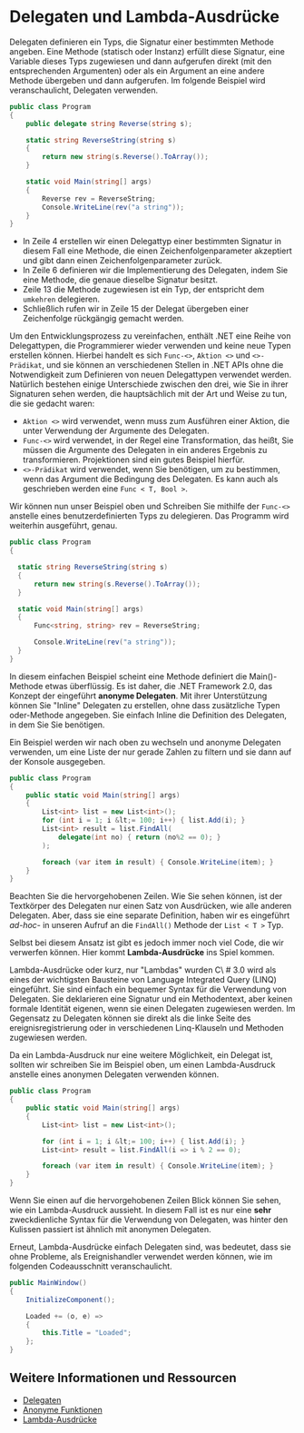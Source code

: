Delegaten und Lambda-Ausdrücke
==============================

Delegaten definieren ein Typs, die Signatur einer bestimmten Methode angeben.
Eine Methode (statisch oder Instanz) erfüllt diese Signatur, eine Variable dieses Typs zugewiesen und dann aufgerufen direkt (mit den entsprechenden Argumenten) oder als ein Argument an eine andere Methode übergeben und dann aufgerufen.
Im folgende Beispiel wird veranschaulicht, Delegaten verwenden.

``` csharp
public class Program
{
    public delegate string Reverse(string s);

    static string ReverseString(string s)
    {
        return new string(s.Reverse().ToArray());
    }

    static void Main(string[] args)
    {
        Reverse rev = ReverseString;
        Console.WriteLine(rev("a string"));
    }
}
```

- In Zeile 4 erstellen wir einen Delegattyp einer bestimmten Signatur in diesem Fall eine Methode, die einen Zeichenfolgenparameter akzeptiert und gibt dann einen Zeichenfolgenparameter zurück.
- In Zeile 6 definieren wir die Implementierung des Delegaten, indem Sie eine Methode, die genaue dieselbe Signatur besitzt.
- Zeile 13 die Methode zugewiesen ist ein Typ, der entspricht dem `umkehren` delegieren.
- Schließlich rufen wir in Zeile 15 der Delegat übergeben einer Zeichenfolge rückgängig gemacht werden.

Um den Entwicklungsprozess zu vereinfachen, enthält .NET eine Reihe von Delegattypen, die Programmierer wieder verwenden und keine neue Typen erstellen können.
Hierbei handelt es sich `Func-<>`, `Aktion <>` und `<>-Prädikat`, und sie können an verschiedenen Stellen in .NET APIs ohne die Notwendigkeit zum Definieren von neuen Delegattypen verwendet werden.
Natürlich bestehen einige Unterschiede zwischen den drei, wie Sie in ihrer Signaturen sehen werden, die hauptsächlich mit der Art und Weise zu tun, die sie gedacht waren:

- `Aktion <>` wird verwendet, wenn muss zum Ausführen einer Aktion, die unter Verwendung der Argumente des Delegaten.
- `Func-<>` wird verwendet, in der Regel eine Transformation, das heißt, Sie müssen die Argumente des Delegaten in ein anderes Ergebnis zu transformieren. Projektionen sind ein gutes Beispiel hierfür.
- `<>-Prädikat` wird verwendet, wenn Sie benötigen, um zu bestimmen, wenn das Argument die Bedingung des Delegaten. Es kann auch als geschrieben werden eine `Func < T, Bool >`.

Wir können nun unser Beispiel oben und Schreiben Sie mithilfe der `Func-<>` anstelle eines benutzerdefinierten Typs zu delegieren.
Das Programm wird weiterhin ausgeführt, genau.

``` csharp
public class Program
{

  static string ReverseString(string s)
  {
      return new string(s.Reverse().ToArray());
  }

  static void Main(string[] args)
  {
      Func<string, string> rev = ReverseString;

      Console.WriteLine(rev("a string"));
  }
}
```

In diesem einfachen Beispiel scheint eine Methode definiert die Main()-Methode etwas überflüssig.
Es ist daher, die .NET Framework 2.0, das Konzept der eingeführt **anonyme Delegaten**.
Mit ihrer Unterstützung können Sie "Inline" Delegaten zu erstellen, ohne dass zusätzliche Typen oder-Methode angegeben.
Sie einfach Inline die Definition des Delegaten, in dem Sie Sie benötigen.

Ein Beispiel werden wir nach oben zu wechseln und anonyme Delegaten verwenden, um eine Liste der nur gerade Zahlen zu filtern und sie dann auf der Konsole ausgegeben.

``` csharp
public class Program
{
    public static void Main(string[] args)
    {
        List<int> list = new List<int>();
        for (int i = 1; i &lt;= 100; i++) { list.Add(i); }
        List<int> result = list.FindAll(
            delegate(int no) { return (no%2 == 0); }
        );

        foreach (var item in result) { Console.WriteLine(item); }
    }
}
```

Beachten Sie die hervorgehobenen Zeilen.
Wie Sie sehen können, ist der Textkörper des Delegaten nur einen Satz von Ausdrücken, wie alle anderen Delegaten.
Aber, dass sie eine separate Definition, haben wir es eingeführt *ad-hoc-* in unseren Aufruf an die `FindAll()` Methode der `List < T >` Typ.

Selbst bei diesem Ansatz ist gibt es jedoch immer noch viel Code, die wir verwerfen können.
Hier kommt **Lambda-Ausdrücke** ins Spiel kommen.

Lambda-Ausdrücke oder kurz, nur "Lambdas" wurden C\ # 3.0 wird als eines der wichtigsten Bausteine von Language Integrated Query (LINQ) eingeführt.
Sie sind einfach ein bequemer Syntax für die Verwendung von Delegaten.
Sie deklarieren eine Signatur und ein Methodentext, aber keinen formale Identität eigenen, wenn sie einen Delegaten zugewiesen werden.
Im Gegensatz zu Delegaten können sie direkt als die linke Seite des ereignisregistrierung oder in verschiedenen Linq-Klauseln und Methoden zugewiesen werden.

Da ein Lambda-Ausdruck nur eine weitere Möglichkeit, ein Delegat ist, sollten wir schreiben Sie im Beispiel oben, um einen Lambda-Ausdruck anstelle eines anonymen Delegaten verwenden können.

``` csharp
public class Program
{
    public static void Main(string[] args)
    {
        List<int> list = new List<int>();

        for (int i = 1; i &lt;= 100; i++) { list.Add(i); }
        List<int> result = list.FindAll(i => i % 2 == 0);

        foreach (var item in result) { Console.WriteLine(item); }
    }
}
```

Wenn Sie einen auf die hervorgehobenen Zeilen Blick können Sie sehen, wie ein Lambda-Ausdruck aussieht.
In diesem Fall ist es nur eine **sehr** zweckdienliche Syntax für die Verwendung von Delegaten, was hinter den Kulissen passiert ist ähnlich mit anonymen Delegaten.

Erneut, Lambda-Ausdrücke einfach Delegaten sind, was bedeutet, dass sie ohne Probleme, als Ereignishandler verwendet werden können, wie im folgenden Codeausschnitt veranschaulicht.

``` csharp
public MainWindow()
{
    InitializeComponent();

    Loaded += (o, e) =>
    {
        this.Title = "Loaded";
    };
}
```

Weitere Informationen und Ressourcen
------------------------------------

- [Delegaten](https://msdn.microsoft.com/en-us/library/ms173171.aspx)
- [Anonyme Funktionen](https://msdn.microsoft.com/en-us/library/bb882516.aspx)
- [Lambda-Ausdrücke](https://msdn.microsoft.com/en-us/library/bb397687.aspx)




